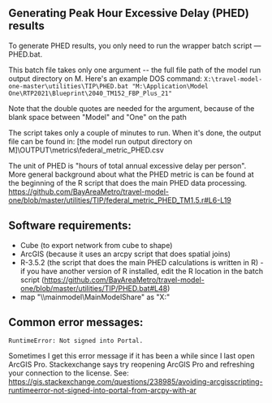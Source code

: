 ## Generating Peak Hour Excessive Delay (PHED) results

To generate PHED results, you only need to run the wrapper batch script — PHED.bat.

This batch file takes only one argument -- the full file path of the model run output directory on M. Here's an example DOS command:
`X:\travel-model-one-master\utilities\TIP\PHED.bat "M:\Application\Model One\RTP2021\Blueprint\2040_TM152_FBP_Plus_21"`

Note that the double quotes are needed for the argument, because of the blank space between "Model" and "One" on the path

The script takes only a couple of minutes to run. When it's done, the output file can be found in: [the model run output directory on M]\OUTPUT\metrics\federal_metric_PHED.csv

The unit of PHED is "hours of total annual excessive delay per person". More general background about what the PHED metric is can be found at the beginning of the R script that does the main PHED data processing.
https://github.com/BayAreaMetro/travel-model-one/blob/master/utilities/TIP/federal_metric_PHED_TM1.5.r#L6-L19

## Software requirements:
- Cube (to export network from cube to shape)
- ArcGIS (because it uses an arcpy script that does spatial joins)
- R-3.5.2 (the script that does the main PHED calculations is written in R) - if you have another version of R installed, edit the R location in the batch script (https://github.com/BayAreaMetro/travel-model-one/blob/master/utilities/TIP/PHED.bat#L48)
- map "\\\mainmodel\MainModelShare" as "X:"

## Common error messages: 
`RuntimeError: Not signed into Portal.`

Sometimes I get this error message if it has been a while since I last open ArcGIS Pro. Stackexchange says try reopening ArcGIS Pro and refreshing your connection to the license. See:
https://gis.stackexchange.com/questions/238985/avoiding-arcgisscripting-runtimeerror-not-signed-into-portal-from-arcpy-with-ar

